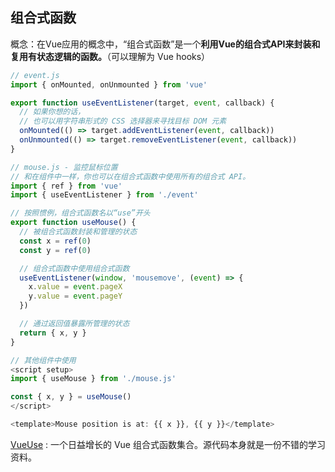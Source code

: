 ## 组合式函数

概念：在Vue应用的概念中，“组合式函数”是一个**利用Vue的组合式API来封装和复用有状态逻辑的函数。**（可以理解为 Vue hooks）

```js
// event.js
import { onMounted, onUnmounted } from 'vue'

export function useEventListener(target, event, callback) {
  // 如果你想的话，
  // 也可以用字符串形式的 CSS 选择器来寻找目标 DOM 元素
  onMounted(() => target.addEventListener(event, callback))
  onUnmounted(() => target.removeEventListener(event, callback))
}
```



```js
// mouse.js - 监控鼠标位置
// 和在组件中一样，你也可以在组合式函数中使用所有的组合式 API。
import { ref } from 'vue'
import { useEventListener } from './event'

// 按照惯例，组合式函数名以“use”开头
export function useMouse() {
  // 被组合式函数封装和管理的状态
  const x = ref(0)
  const y = ref(0)

  // 组合式函数中使用组合式函数
  useEventListener(window, 'mousemove', (event) => {
    x.value = event.pageX
    y.value = event.pageY
  })  

  // 通过返回值暴露所管理的状态
  return { x, y }
}

// 其他组件中使用
<script setup>
import { useMouse } from './mouse.js'

const { x, y } = useMouse()
</script>

<template>Mouse position is at: {{ x }}, {{ y }}</template>
```

[VueUse](https://vueuse.org/) : 一个日益增长的 Vue 组合式函数集合。源代码本身就是一份不错的学习资料。